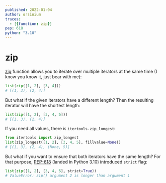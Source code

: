 ```yaml
---
published: 2022-01-04
author: orsinium
traces:
  - [{function: zip}]
pep: 618
python: "3.10"
---
```


# zip

[zip](https://docs.python.org/3/library/functions.html#zip) function allows you to iterate over multiple iterators at the same time (I know you know it, just bear with me):

```python
list(zip([1, 2], [3, 4]))
# [(1, 3), (2, 4)]
```

But what if the given iterators have a different length? Then the resulting iterator will have the shortest length:

```python
list(zip([1, 2], [3, 4, 5]))
# [(1, 3), (2, 4)]
```

If you need all values, there is `itertools.zip_longest`:

```python
from itertools import zip_longest
list(zip_longest([1, 2], [3, 4, 5], fillvalue=None))
# [(1, 3), (2, 4), (None, 5)]
```

But what if you want to ensure that both iterators have the same length? For that purpose, [PEP-618](https://www.python.org/dev/peps/pep-0618/) (landed in Python 3.10) introduced `strict` flag:

```python
list(zip([1, 2], [3, 4, 5], strict=True))
# ValueError: zip() argument 2 is longer than argument 1
```
